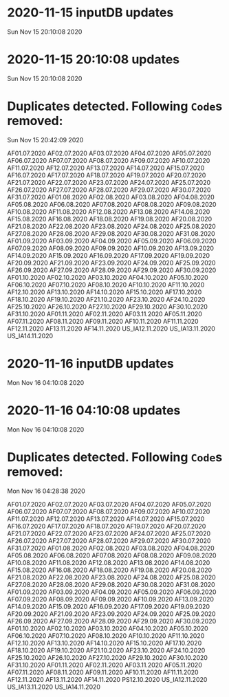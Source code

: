 
# 2020-11-15 inputDB updates 
 Sun Nov 15 20:10:08 2020 


# 2020-11-15 20:10:08 updates 
 Sun Nov 15 20:10:08 2020 


# Duplicates detected. Following `Code`s removed: 
 Sun Nov 15 20:42:09 2020 

AF01.07.2020
AF02.07.2020
AF03.07.2020
AF04.07.2020
AF05.07.2020
AF06.07.2020
AF07.07.2020
AF08.07.2020
AF09.07.2020
AF10.07.2020
AF11.07.2020
AF12.07.2020
AF13.07.2020
AF14.07.2020
AF15.07.2020
AF16.07.2020
AF17.07.2020
AF18.07.2020
AF19.07.2020
AF20.07.2020
AF21.07.2020
AF22.07.2020
AF23.07.2020
AF24.07.2020
AF25.07.2020
AF26.07.2020
AF27.07.2020
AF28.07.2020
AF29.07.2020
AF30.07.2020
AF31.07.2020
AF01.08.2020
AF02.08.2020
AF03.08.2020
AF04.08.2020
AF05.08.2020
AF06.08.2020
AF07.08.2020
AF08.08.2020
AF09.08.2020
AF10.08.2020
AF11.08.2020
AF12.08.2020
AF13.08.2020
AF14.08.2020
AF15.08.2020
AF16.08.2020
AF18.08.2020
AF19.08.2020
AF20.08.2020
AF21.08.2020
AF22.08.2020
AF23.08.2020
AF24.08.2020
AF25.08.2020
AF27.08.2020
AF28.08.2020
AF29.08.2020
AF30.08.2020
AF31.08.2020
AF01.09.2020
AF03.09.2020
AF04.09.2020
AF05.09.2020
AF06.09.2020
AF07.09.2020
AF08.09.2020
AF09.09.2020
AF10.09.2020
AF13.09.2020
AF14.09.2020
AF15.09.2020
AF16.09.2020
AF17.09.2020
AF19.09.2020
AF20.09.2020
AF21.09.2020
AF23.09.2020
AF24.09.2020
AF25.09.2020
AF26.09.2020
AF27.09.2020
AF28.09.2020
AF29.09.2020
AF30.09.2020
AF01.10.2020
AF02.10.2020
AF03.10.2020
AF04.10.2020
AF05.10.2020
AF06.10.2020
AF07.10.2020
AF08.10.2020
AF10.10.2020
AF11.10.2020
AF12.10.2020
AF13.10.2020
AF14.10.2020
AF15.10.2020
AF17.10.2020
AF18.10.2020
AF19.10.2020
AF21.10.2020
AF23.10.2020
AF24.10.2020
AF25.10.2020
AF26.10.2020
AF27.10.2020
AF29.10.2020
AF30.10.2020
AF31.10.2020
AF01.11.2020
AF02.11.2020
AF03.11.2020
AF05.11.2020
AF07.11.2020
AF08.11.2020
AF09.11.2020
AF10.11.2020
AF11.11.2020
AF12.11.2020
AF13.11.2020
AF14.11.2020
US_IA12.11.2020
US_IA13.11.2020
US_IA14.11.2020
# 2020-11-16 inputDB updates 
 Mon Nov 16 04:10:08 2020 


# 2020-11-16 04:10:08 updates 
 Mon Nov 16 04:10:08 2020 


# Duplicates detected. Following `Code`s removed: 
 Mon Nov 16 04:28:38 2020 

AF01.07.2020
AF02.07.2020
AF03.07.2020
AF04.07.2020
AF05.07.2020
AF06.07.2020
AF07.07.2020
AF08.07.2020
AF09.07.2020
AF10.07.2020
AF11.07.2020
AF12.07.2020
AF13.07.2020
AF14.07.2020
AF15.07.2020
AF16.07.2020
AF17.07.2020
AF18.07.2020
AF19.07.2020
AF20.07.2020
AF21.07.2020
AF22.07.2020
AF23.07.2020
AF24.07.2020
AF25.07.2020
AF26.07.2020
AF27.07.2020
AF28.07.2020
AF29.07.2020
AF30.07.2020
AF31.07.2020
AF01.08.2020
AF02.08.2020
AF03.08.2020
AF04.08.2020
AF05.08.2020
AF06.08.2020
AF07.08.2020
AF08.08.2020
AF09.08.2020
AF10.08.2020
AF11.08.2020
AF12.08.2020
AF13.08.2020
AF14.08.2020
AF15.08.2020
AF16.08.2020
AF18.08.2020
AF19.08.2020
AF20.08.2020
AF21.08.2020
AF22.08.2020
AF23.08.2020
AF24.08.2020
AF25.08.2020
AF27.08.2020
AF28.08.2020
AF29.08.2020
AF30.08.2020
AF31.08.2020
AF01.09.2020
AF03.09.2020
AF04.09.2020
AF05.09.2020
AF06.09.2020
AF07.09.2020
AF08.09.2020
AF09.09.2020
AF10.09.2020
AF13.09.2020
AF14.09.2020
AF15.09.2020
AF16.09.2020
AF17.09.2020
AF19.09.2020
AF20.09.2020
AF21.09.2020
AF23.09.2020
AF24.09.2020
AF25.09.2020
AF26.09.2020
AF27.09.2020
AF28.09.2020
AF29.09.2020
AF30.09.2020
AF01.10.2020
AF02.10.2020
AF03.10.2020
AF04.10.2020
AF05.10.2020
AF06.10.2020
AF07.10.2020
AF08.10.2020
AF10.10.2020
AF11.10.2020
AF12.10.2020
AF13.10.2020
AF14.10.2020
AF15.10.2020
AF17.10.2020
AF18.10.2020
AF19.10.2020
AF21.10.2020
AF23.10.2020
AF24.10.2020
AF25.10.2020
AF26.10.2020
AF27.10.2020
AF29.10.2020
AF30.10.2020
AF31.10.2020
AF01.11.2020
AF02.11.2020
AF03.11.2020
AF05.11.2020
AF07.11.2020
AF08.11.2020
AF09.11.2020
AF10.11.2020
AF11.11.2020
AF12.11.2020
AF13.11.2020
AF14.11.2020
PS12.10.2020
US_IA12.11.2020
US_IA13.11.2020
US_IA14.11.2020